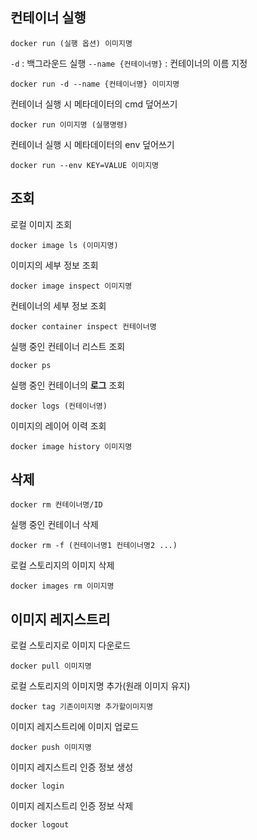 ## 컨테이너 실행
```
docker run (실행 옵션) 이미지명
```

`-d` : 백그라운드 실행
`--name {컨테이너명}` : 컨테이너의 이름 지정
```
docker run -d --name {컨테이너명} 이미지명
```

컨테이너 실행 시 메타데이터의 cmd 덮어쓰기
```
docker run 이미지명 (실행명령)
```
컨테이너 실행 시 메타데이터의 env 덮어쓰기
```
docker run --env KEY=VALUE 이미지명
```

## 조회
로컬 이미지 조회
```
docker image ls (이미지명)
```

이미지의 세부 정보 조회
```
docker image inspect 이미지명
```

컨테이너의 세부 정보 조회
```
docker container inspect 컨테이너명
```

실행 중인 컨테이너 리스트 조회
```
docker ps
```

실행 중인 컨테이너의 **로그** 조회
```
docker logs (컨테이너명)
```

이미지의 레이어 이력 조회
```
docker image history 이미지명
```
## 삭제
```
docker rm 컨테이너명/ID
```
실행 중인 컨테이너 삭제
```
docker rm -f (컨테이너명1 컨테이너명2 ...)
```

로컬 스토리지의 이미지 삭제
```
docker images rm 이미지명
```

## 이미지 레지스트리
로컬 스토리지로 이미지 다운로드
```
docker pull 이미지명
```
로컬 스토리지의 이미지명 추가(원래 이미지 유지)
```
docker tag 기존이미지명 추가할이미지명
```
이미지 레지스트리에 이미지 업로드
```
docker push 이미지명
```

이미지 레지스트리 인증 정보 생성
```
docker login
```

이미지 레지스트리 인증 정보 삭제
```
docker logout
```
